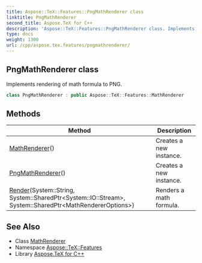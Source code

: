```yaml
---
title: Aspose::TeX::Features::PngMathRenderer class
linktitle: PngMathRenderer
second_title: Aspose.TeX for C++
description: 'Aspose::TeX::Features::PngMathRenderer class. Implements rendering of math formula to PNG in C++.'
type: docs
weight: 1300
url: /cpp/aspose.tex.features/pngmathrenderer/
---
```

## PngMathRenderer class


Implements rendering of math formula to PNG.

```cpp
class PngMathRenderer : public Aspose::TeX::Features::MathRenderer
```

## Methods

| Method | Description |
| --- | --- |
| [MathRenderer](../mathrenderer/mathrenderer/)() | Creates a new instance. |
| [PngMathRenderer](./pngmathrenderer/)() | Creates a new instance. |
| [Render](../mathrenderer/render/)(System::String, System::SharedPtr\<System::IO::Stream\>, System::SharedPtr\<MathRendererOptions\>) | Renders a math formula. |
## See Also

* Class [MathRenderer](../mathrenderer/)
* Namespace [Aspose::TeX::Features](../)
* Library [Aspose.TeX for C++](../../)
